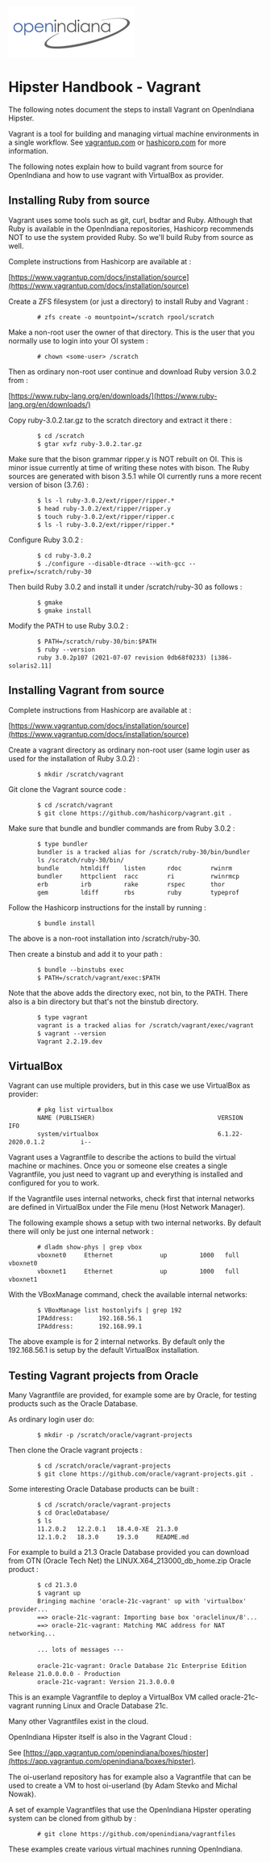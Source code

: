 <!--

The contents of this Documentation are subject to the Public Documentation License Version 1.01
 (the "License"); you may only use this Documentation if you comply with the terms of this License.
A copy of the License is available at http://illumos.org/license/PDL.


The Original Documentation is at https://squeak.org/documentation/

The Initial Writer of this Documentation is David Stes Copyright (C) 2021.
All Rights Reserved. (https://sourceforge.net/u/stes/profile).

Contributor(s): David Stes.

-->

<img src = "../../../Openindiana.png">

# Hipster Handbook - Vagrant

The following notes document the steps to install Vagrant on OpenIndiana Hipster.

Vagrant is a tool for building and managing virtual machine environments in a single workflow.  See [vagrantup.com](https://www.vagrantup.com/) or [hashicorp.com](https://www.hashicorp.com/) for more information.

The following notes explain how to build vagrant from source for OpenIndiana and how to use vagrant with VirtualBox as provider.

## Installing Ruby from source

Vagrant uses some tools such as git, curl, bsdtar and Ruby.  Although that Ruby is available in the OpenIndiana repositories, Hashicorp recommends NOT to use the system provided Ruby.  So we'll build Ruby from source as well.

Complete instructions from Hashicorp are available at :

[https://www.vagrantup.com/docs/installation/source](https://www.vagrantup.com/docs/installation/source)

Create a ZFS filesystem (or just a directory) to install Ruby and Vagrant :

```none
        # zfs create -o mountpoint=/scratch rpool/scratch
```

Make a non-root user the owner of that directory.  This is the user that you normally use to login into your OI system :

```none
        # chown <some-user> /scratch
```

Then as ordinary non-root user continue and download Ruby version 3.0.2 from :

[https://www.ruby-lang.org/en/downloads/](https://www.ruby-lang.org/en/downloads/)

Copy ruby-3.0.2.tar.gz to the scratch directory and extract it there :

```none
        $ cd /scratch
        $ gtar xvfz ruby-3.0.2.tar.gz
```

Make sure that the bison grammar ripper.y is NOT rebuilt on OI.  This is minor issue currently at time of writing these notes with bison.  The Ruby sources are generated with bison 3.5.1 while OI currently runs a more recent version of bison (3.7.6) :

```none
        $ ls -l ruby-3.0.2/ext/ripper/ripper.*
        $ head ruby-3.0.2/ext/ripper/ripper.y
        $ touch ruby-3.0.2/ext/ripper/ripper.c
        $ ls -l ruby-3.0.2/ext/ripper/ripper.*
```

Configure Ruby 3.0.2 :

```none
        $ cd ruby-3.0.2
        $ ./configure --disable-dtrace --with-gcc --prefix=/scratch/ruby-30
```

Then build Ruby 3.0.2 and install it under /scratch/ruby-30 as follows :

```none
        $ gmake
        $ gmake install
```

Modify the PATH to use Ruby 3.0.2 :

```none
        $ PATH=/scratch/ruby-30/bin:$PATH
        $ ruby --version
        ruby 3.0.2p107 (2021-07-07 revision 0db68f0233) [i386-solaris2.11]
```

## Installing Vagrant from source

Complete instructions from Hashicorp are available at :

[https://www.vagrantup.com/docs/installation/source](https://www.vagrantup.com/docs/installation/source)

Create a vagrant directory as ordinary non-root user (same login user as used for the installation of Ruby 3.0.2) :

```none
        $ mkdir /scratch/vagrant
```

Git clone the Vagrant source code :

```none
        $ cd /scratch/vagrant
        $ git clone https://github.com/hashicorp/vagrant.git .
```

Make sure that bundle and bundler commands are from Ruby 3.0.2 :

```none
        $ type bundler
        bundler is a tracked alias for /scratch/ruby-30/bin/bundler
        ls /scratch/ruby-30/bin/
        bundle      htmldiff    listen      rdoc        rwinrm
        bundler     httpclient  racc        ri          rwinrmcp
        erb         irb         rake        rspec       thor
        gem         ldiff       rbs         ruby        typeprof
```

Follow the Hashicorp instructions for the install by running :

```none
        $ bundle install
```

The above is a non-root installation into /scratch/ruby-30.

Then create a binstub and add it to your path :

```none
        $ bundle --binstubs exec
        $ PATH=/scratch/vagrant/exec:$PATH
```

Note that the above adds the directory exec, not bin, to the PATH.  There also is a bin directory but that's not the binstub directory.

```none
        $ type vagrant
        vagrant is a tracked alias for /scratch/vagrant/exec/vagrant
        $ vagrant --version
        Vagrant 2.2.19.dev
```

## VirtualBox

Vagrant can use multiple providers, but in this case we use VirtualBox as provider:

```none
        # pkg list virtualbox
        NAME (PUBLISHER)                                  VERSION                    IFO
        system/virtualbox                                 6.1.22-2020.0.1.2          i--
```

Vagrant uses a Vagrantfile to describe the actions to build the virtual machine or machines.  Once you or someone else creates a single Vagrantfile, you just need to vagrant up and everything is installed and configured for you to work.

If the Vagrantfile uses internal networks, check first that internal networks are defined in VirtualBox under the File menu (Host Network Manager).

The following example shows a setup with two internal networks.  By default there will only be just one internal network :

```none
        # dladm show-phys | grep vbox
        vboxnet0     Ethernet             up         1000   full      vboxnet0
        vboxnet1     Ethernet             up         1000   full      vboxnet1
```

With the VBoxManage command, check the available internal networks:

```none
        $ VBoxManage list hostonlyifs | grep 192
        IPAddress:       192.168.56.1
        IPAddress:       192.168.99.1
```

The above example is for 2 internal networks.  By default only the 192.168.56.1 is setup by the default VirtualBox installation.

## Testing Vagrant projects from Oracle

Many Vagrantfile are provided, for example some are by Oracle, for testing products such as the Oracle Database.

As ordinary login user do:

```none
        $ mkdir -p /scratch/oracle/vagrant-projects
```

Then clone the Oracle vagrant projects :

```none
        $ cd /scratch/oracle/vagrant-projects
        $ git clone https://github.com/oracle/vagrant-projects.git .
```

Some interesting Oracle Database products can be built :

```none
        $ cd /scratch/oracle/vagrant-projects
        $ cd OracleDatabase/
        $ ls
        11.2.0.2   12.2.0.1   18.4.0-XE  21.3.0
        12.1.0.2   18.3.0     19.3.0     README.md
```

For example to build a 21.3 Oracle Database provided you can download from OTN (Oracle Tech Net) the LINUX.X64_213000_db_home.zip Oracle product :

```none
        $ cd 21.3.0
        $ vagrant up
        Bringing machine 'oracle-21c-vagrant' up with 'virtualbox' provider...
        ==> oracle-21c-vagrant: Importing base box 'oraclelinux/8'...
        ==> oracle-21c-vagrant: Matching MAC address for NAT networking...

        ... lots of messages ---

        oracle-21c-vagrant: Oracle Database 21c Enterprise Edition Release 21.0.0.0.0 - Production
        oracle-21c-vagrant: Version 21.3.0.0.0
```

This is an example Vagrantfile to deploy a VirtualBox VM called oracle-21c-vagrant running Linux and Oracle Database 21c.

Many other Vagrantfiles exist in the cloud.

OpenIndiana Hipster itself is also in the Vagrant Cloud :

See [https://app.vagrantup.com/openindiana/boxes/hipster](https://app.vagrantup.com/openindiana/boxes/hipster).

The oi-userland repository has for example also a Vagrantfile that can be used to create a VM to host oi-userland (by Adam Stevko and Michal Nowak).

A set of example Vagrantfiles that use the OpenIndiana Hipster operating system can be cloned from github by :

```none
        # git clone https://github.com/openindiana/vagrantfiles
```

These examples create various virtual machines running OpenIndiana.

